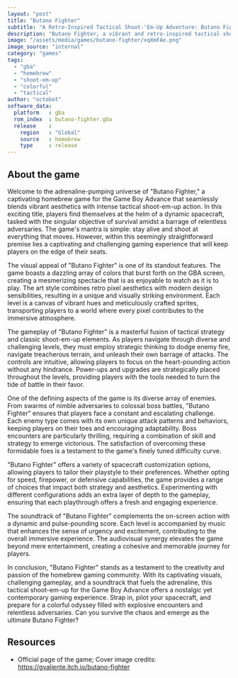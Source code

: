 ```yaml
---
layout: "post"
title: "Butano Fighter"
subtitle: "A Retro-Inspired Tactical Shoot-'Em-Up Adventure: Butano Fighter Unleashes Colorful Chaos on the GBA!"
description: "Butano Fighter, a vibrant and retro-inspired tactical shoot-'em-up, invites players to navigate a pixelated battlefield on the Game Boy Advance, dodging enemies and unleashing a barrage of bullets in a quest to stay alive. With its simple yet addictive gameplay, the game offers a nostalgic experience filled with colorful graphics, challenging levels, and non-stop action."
image: "/assets/media/games/butano-fighter/xqXmFAe.png"
image_source: "internal"
category: "games"
tags:
  - "gba"
  - "homebrew"
  - "shoot-em-up"
  - "colorful"
  - "tactical"
author: "octobot"
software_data:
  platform   : gba
  rom_index  : butano-fighter.gba
  release    :
    region   : "Global"
    source   : homebrew
    type     : release
---
```


## About the game

Welcome to the adrenaline-pumping universe of "Butano Fighter," a captivating homebrew game for the Game Boy Advance that seamlessly blends vibrant aesthetics with intense tactical shoot-em-up action. In this exciting title, players find themselves at the helm of a dynamic spacecraft, tasked with the singular objective of survival amidst a barrage of relentless adversaries. The game's mantra is simple: stay alive and shoot at everything that moves. However, within this seemingly straightforward premise lies a captivating and challenging gaming experience that will keep players on the edge of their seats.

The visual appeal of "Butano Fighter" is one of its standout features. The game boasts a dazzling array of colors that burst forth on the GBA screen, creating a mesmerizing spectacle that is as enjoyable to watch as it is to play. The art style combines retro pixel aesthetics with modern design sensibilities, resulting in a unique and visually striking environment. Each level is a canvas of vibrant hues and meticulously crafted sprites, transporting players to a world where every pixel contributes to the immersive atmosphere.

The gameplay of "Butano Fighter" is a masterful fusion of tactical strategy and classic shoot-em-up elements. As players navigate through diverse and challenging levels, they must employ strategic thinking to dodge enemy fire, navigate treacherous terrain, and unleash their own barrage of attacks. The controls are intuitive, allowing players to focus on the heart-pounding action without any hindrance. Power-ups and upgrades are strategically placed throughout the levels, providing players with the tools needed to turn the tide of battle in their favor.

One of the defining aspects of the game is its diverse array of enemies. From swarms of nimble adversaries to colossal boss battles, "Butano Fighter" ensures that players face a constant and escalating challenge. Each enemy type comes with its own unique attack patterns and behaviors, keeping players on their toes and encouraging adaptability. Boss encounters are particularly thrilling, requiring a combination of skill and strategy to emerge victorious. The satisfaction of overcoming these formidable foes is a testament to the game's finely tuned difficulty curve.

"Butano Fighter" offers a variety of spacecraft customization options, allowing players to tailor their playstyle to their preferences. Whether opting for speed, firepower, or defensive capabilities, the game provides a range of choices that impact both strategy and aesthetics. Experimenting with different configurations adds an extra layer of depth to the gameplay, ensuring that each playthrough offers a fresh and engaging experience.

The soundtrack of "Butano Fighter" complements the on-screen action with a dynamic and pulse-pounding score. Each level is accompanied by music that enhances the sense of urgency and excitement, contributing to the overall immersive experience. The audiovisual synergy elevates the game beyond mere entertainment, creating a cohesive and memorable journey for players.

In conclusion, "Butano Fighter" stands as a testament to the creativity and passion of the homebrew gaming community. With its captivating visuals, challenging gameplay, and a soundtrack that fuels the adrenaline, this tactical shoot-em-up for the Game Boy Advance offers a nostalgic yet contemporary gaming experience. Strap in, pilot your spacecraft, and prepare for a colorful odyssey filled with explosive encounters and relentless adversaries. Can you survive the chaos and emerge as the ultimate Butano Fighter?

## Resources

* Official page of the game; Cover image credits: <https://gvaliente.itch.io/butano-fighter>

